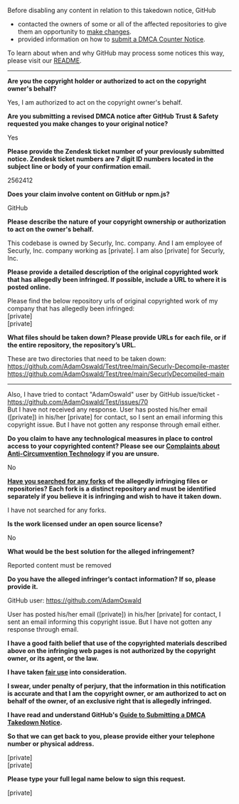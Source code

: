 Before disabling any content in relation to this takedown notice, GitHub
- contacted the owners of some or all of the affected repositories to give them an opportunity to [make changes](https://docs.github.com/en/github/site-policy/dmca-takedown-policy#a-how-does-this-actually-work).
- provided information on how to [submit a DMCA Counter Notice](https://docs.github.com/en/articles/guide-to-submitting-a-dmca-counter-notice).

To learn about when and why GitHub may process some notices this way, please visit our [README](https://github.com/github/dmca/blob/master/README.md#anatomy-of-a-takedown-notice).

---

**Are you the copyright holder or authorized to act on the copyright owner's behalf?**

Yes, I am authorized to act on the copyright owner's behalf.

**Are you submitting a revised DMCA notice after GitHub Trust & Safety requested you make changes to your original notice?**

Yes

**Please provide the Zendesk ticket number of your previously submitted notice. Zendesk ticket numbers are 7 digit ID numbers located in the subject line or body of your confirmation email.**

2562412

**Does your claim involve content on GitHub or npm.js?**

GitHub

**Please describe the nature of your copyright ownership or authorization to act on the owner's behalf.**

This codebase is owned by Securly, Inc. company. And I am employee of Securly, Inc. company working as [private]. I am also [private] for Securly, Inc.

**Please provide a detailed description of the original copyrighted work that has allegedly been infringed. If possible, include a URL to where it is posted online.**

Please find the below repository urls of original copyrighted work of my company that has allegedly been infringed:  
[private]  
[private]  

**What files should be taken down? Please provide URLs for each file, or if the entire repository, the repository’s URL.**

These are two directories that need to be taken down:  
https://github.com/AdamOswald/Test/tree/main/Securly-Decompile-master
https://github.com/AdamOswald/Test/tree/main/SecurlyDecompiled-main

-------

Also, I have tried to contact "AdamOswald" user by GitHub issue/ticket - https://github.com/AdamOswald/Test/issues/70  
But I have not received any response. User has posted his/her email ([private]) in his/her [private] for contact, so I sent an email informing this copyright issue. But I have not gotten any response through email either.

**Do you claim to have any technological measures in place to control access to your copyrighted content? Please see our <a href="https://docs.github.com/articles/guide-to-submitting-a-dmca-takedown-notice#complaints-about-anti-circumvention-technology">Complaints about Anti-Circumvention Technology</a> if you are unsure.**

No

**<a href="https://docs.github.com/articles/dmca-takedown-policy#b-what-about-forks-or-whats-a-fork">Have you searched for any forks</a> of the allegedly infringing files or repositories? Each fork is a distinct repository and must be identified separately if you believe it is infringing and wish to have it taken down.**

I have not searched for any forks.

**Is the work licensed under an open source license?**

No

**What would be the best solution for the alleged infringement?**

Reported content must be removed

**Do you have the alleged infringer’s contact information? If so, please provide it.**

GitHub user: https://github.com/AdamOswald

User has posted his/her email ([private]) in his/her [private] for contact, I sent an email informing this copyright issue. But I have not gotten any response through email.

**I have a good faith belief that use of the copyrighted materials described above on the infringing web pages is not authorized by the copyright owner, or its agent, or the law.**

**I have taken <a href="https://www.lumendatabase.org/topics/22">fair use</a> into consideration.**

**I swear, under penalty of perjury, that the information in this notification is accurate and that I am the copyright owner, or am authorized to act on behalf of the owner, of an exclusive right that is allegedly infringed.**

**I have read and understand GitHub's <a href="https://docs.github.com/articles/guide-to-submitting-a-dmca-takedown-notice/">Guide to Submitting a DMCA Takedown Notice</a>.**

**So that we can get back to you, please provide either your telephone number or physical address.**

[private]  
[private]  

**Please type your full legal name below to sign this request.**

[private]  
